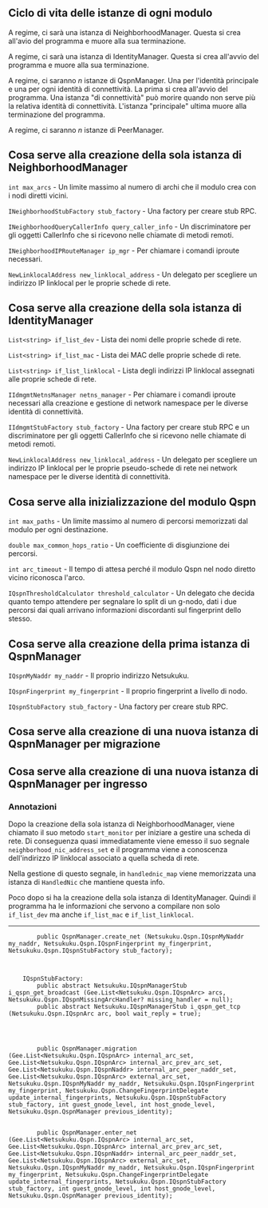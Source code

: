 ## Ciclo di vita delle istanze di ogni modulo

A regime, ci sarà una istanza di NeighborhoodManager. Questa si crea all'avio del programma e muore alla sua terminazione.

A regime, ci sarà una istanza di IdentityManager. Questa si crea all'avvio del programma e muore alla sua terminazione.

A regime, ci saranno *n* istanze di QspnManager. Una per l'identità principale e una per ogni identità di connettività.
La prima si crea all'avvio del programma. Una istanza "di connettività" può morire quando non serve più la relativa identità
di connettività. L'istanza "principale" ultima muore alla terminazione del programma.

A regime, ci saranno *n* istanze di PeerManager.

## Cosa serve alla creazione della sola istanza di NeighborhoodManager

`int max_arcs` - Un limite massimo al numero di archi che il modulo crea con i nodi diretti vicini.

`INeighborhoodStubFactory stub_factory` - Una factory per creare stub RPC.

`INeighborhoodQueryCallerInfo query_caller_info` - Un discriminatore per gli oggetti CallerInfo che si ricevono nelle
chiamate di metodi remoti.

`INeighborhoodIPRouteManager ip_mgr` - Per chiamare i comandi iproute necessari.

`NewLinklocalAddress new_linklocal_address` - Un delegato per scegliere un indirizzo IP linklocal per le proprie schede di rete.

## Cosa serve alla creazione della sola istanza di IdentityManager

`List<string> if_list_dev` - Lista dei nomi delle proprie schede di rete.

`List<string> if_list_mac` - Lista dei MAC delle proprie schede di rete.

`List<string> if_list_linklocal` - Lista degli indirizzi IP linklocal assegnati alle proprie schede di rete.

`IIdmgmtNetnsManager netns_manager` - Per chiamare i comandi iproute necessari alla creazione e gestione di network namespace per
le diverse identità di connettività.

`IIdmgmtStubFactory stub_factory` - Una factory per creare stub RPC e un discriminatore per gli oggetti CallerInfo
che si ricevono nelle chiamate di metodi remoti.

`NewLinklocalAddress new_linklocal_address` - Un delegato per scegliere un indirizzo IP linklocal per le proprie
pseudo-schede di rete nei network namespace per le diverse identità di connettività.

## Cosa serve alla inizializzazione del modulo Qspn

`int max_paths` - Un limite massimo al numero di percorsi memorizzati dal modulo per ogni destinazione.

`double max_common_hops_ratio` - Un coefficiente di disgiunzione dei percorsi.

`int arc_timeout` - Il tempo di attesa perché il modulo Qspn nel nodo diretto vicino riconosca l'arco.

`IQspnThresholdCalculator threshold_calculator` - Un delegato che decida quanto tempo attendere per segnalare lo split
di un g-nodo, dati i due percorsi dai quali arrivano informazioni discordanti sul fingerprint dello stesso.

## Cosa serve alla creazione della prima istanza di QspnManager

`IQspnMyNaddr my_naddr` - Il proprio indirizzo Netsukuku.

`IQspnFingerprint my_fingerprint` - Il proprio fingerprint a livello di nodo.

`IQspnStubFactory stub_factory` - Una factory per creare stub RPC.

## Cosa serve alla creazione di una nuova istanza di QspnManager per migrazione

## Cosa serve alla creazione di una nuova istanza di QspnManager per ingresso



### Annotazioni

Dopo la creazione della sola istanza di NeighborhoodManager, viene chiamato il suo metodo `start_monitor` per
iniziare a gestire una scheda di rete. Di conseguenza quasi immediatamente viene emesso il suo segnale `neighborhood_nic_address_set` e
il programma viene a conoscenza dell'indirizzo IP linklocal associato a quella scheda di rete.

Nella gestione di questo segnale, in `handlednic_map` viene memorizzata una istanza di `HandledNic` che mantiene questa info.

Poco dopo si ha la creazione della sola istanza di IdentityManager. Quindi il programma ha le informazioni che servono a
compilare non solo `if_list_dev` ma anche `if_list_mac` e `if_list_linklocal`.

* * *


			public QspnManager.create_net (Netsukuku.Qspn.IQspnMyNaddr my_naddr, Netsukuku.Qspn.IQspnFingerprint my_fingerprint, Netsukuku.Qspn.IQspnStubFactory stub_factory);



        IQspnStubFactory:
			public abstract Netsukuku.IQspnManagerStub i_qspn_get_broadcast (Gee.List<Netsukuku.Qspn.IQspnArc> arcs, Netsukuku.Qspn.IQspnMissingArcHandler? missing_handler = null);
			public abstract Netsukuku.IQspnManagerStub i_qspn_get_tcp (Netsukuku.Qspn.IQspnArc arc, bool wait_reply = true);




			public QspnManager.migration (Gee.List<Netsukuku.Qspn.IQspnArc> internal_arc_set, Gee.List<Netsukuku.Qspn.IQspnArc> internal_arc_prev_arc_set, Gee.List<Netsukuku.Qspn.IQspnNaddr> internal_arc_peer_naddr_set, Gee.List<Netsukuku.Qspn.IQspnArc> external_arc_set, Netsukuku.Qspn.IQspnMyNaddr my_naddr, Netsukuku.Qspn.IQspnFingerprint my_fingerprint, Netsukuku.Qspn.ChangeFingerprintDelegate update_internal_fingerprints, Netsukuku.Qspn.IQspnStubFactory stub_factory, int guest_gnode_level, int host_gnode_level, Netsukuku.Qspn.QspnManager previous_identity);


			public QspnManager.enter_net (Gee.List<Netsukuku.Qspn.IQspnArc> internal_arc_set, Gee.List<Netsukuku.Qspn.IQspnArc> internal_arc_prev_arc_set, Gee.List<Netsukuku.Qspn.IQspnNaddr> internal_arc_peer_naddr_set, Gee.List<Netsukuku.Qspn.IQspnArc> external_arc_set, Netsukuku.Qspn.IQspnMyNaddr my_naddr, Netsukuku.Qspn.IQspnFingerprint my_fingerprint, Netsukuku.Qspn.ChangeFingerprintDelegate update_internal_fingerprints, Netsukuku.Qspn.IQspnStubFactory stub_factory, int guest_gnode_level, int host_gnode_level, Netsukuku.Qspn.QspnManager previous_identity);




